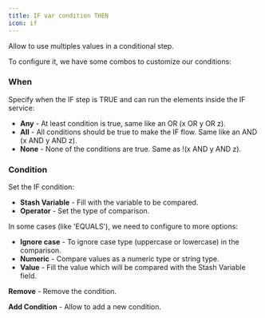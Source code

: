 ```yaml
---
title: IF var condition THEN
icon: if
---
```


Allow to use multiples values in a conditional step.

To configure it, we have some combos to customize our conditions:

### When

Specify when the IF step is TRUE and can run the elements inside the IF service:

- **Any** - At least condition is true, same like an OR (x OR y OR z).
- **All** - All conditions should be true to make the IF flow. Same like an AND (x AND y AND z).
- **None** - None of the conditions are true. Same as !(x AND y AND z).

### Condition

Set the IF condition:

- **Stash Variable** - Fill with the variable to be compared.
- **Operator** - Set the type of comparison.

In some cases (like 'EQUALS'), we need to configure to more options:

- **Ignore case** - To ignore case type (uppercase or lowercase) in the comparison.
- **Numeric** - Compare values as a numeric type or string type.
- **Value** - Fill the value which will be compared with the Stash Variable field.

**Remove** - Remove the condition.

**Add Condition** - Allow to add a new condition.